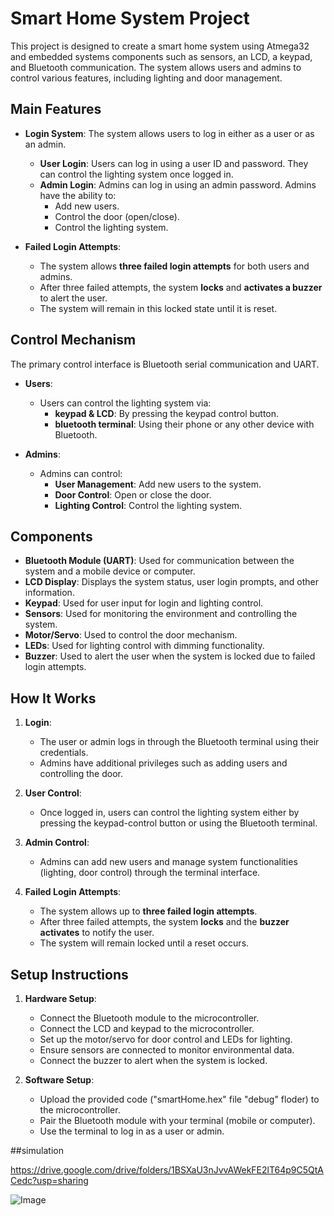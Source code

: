 # Smart Home System Project

This project is designed to create a smart home system using Atmega32 and embedded systems components such as sensors, an LCD, a keypad, and Bluetooth communication. The system allows users and admins to control various features, including lighting and door management.

## Main Features

- **Login System**: The system allows users to log in either as a user or as an admin.
    - **User Login**: Users can log in using a user ID and password. They can control the lighting system once logged in.
    - **Admin Login**: Admins can log in using an admin password. Admins have the ability to:
        - Add new users.
        - Control the door (open/close).
        - Control the lighting system.
  
- **Failed Login Attempts**: 
    - The system allows **three failed login attempts** for both users and admins.
    - After three failed attempts, the system **locks** and **activates a buzzer** to alert the user.
    - The system will remain in this locked state until it is reset.

## Control Mechanism

The primary control interface is Bluetooth serial communication and UART. 

- **Users**: 
    - Users can control the lighting system via:
        - **keypad & LCD**: By pressing the keypad control button.
        - **bluetooth terminal**: Using their phone or any other device with Bluetooth.

- **Admins**:
    - Admins can control:
        - **User Management**: Add new users to the system.
        - **Door Control**: Open or close the door.
        - **Lighting Control**: Control the lighting system.

## Components

- **Bluetooth Module (UART)**: Used for communication between the system and a mobile device or computer.
- **LCD Display**: Displays the system status, user login prompts, and other information.
- **Keypad**: Used for user input for login and lighting control.
- **Sensors**: Used for monitoring the environment and controlling the system.
- **Motor/Servo**: Used to control the door mechanism.
- **LEDs**: Used for lighting control with dimming functionality.
- **Buzzer**: Used to alert the user when the system is locked due to failed login attempts.

## How It Works

1. **Login**:
    - The user or admin logs in through the Bluetooth terminal using their credentials.
    - Admins have additional privileges such as adding users and controlling the door.
   
2. **User Control**:
    - Once logged in, users can control the lighting system either by pressing the keypad-control button or using the Bluetooth terminal.

3. **Admin Control**:
    - Admins can add new users and manage system functionalities (lighting, door control) through the terminal interface.

4. **Failed Login Attempts**:
    - The system allows up to **three failed login attempts**.
    - After three failed attempts, the system **locks** and the **buzzer activates** to notify the user.
    - The system will remain locked until a reset occurs.

## Setup Instructions

1. **Hardware Setup**:
    - Connect the Bluetooth module to the microcontroller.
    - Connect the LCD and keypad to the microcontroller.
    - Set up the motor/servo for door control and LEDs for lighting.
    - Ensure sensors are connected to monitor environmental data.
    - Connect the buzzer to alert when the system is locked.

2. **Software Setup**:
    - Upload the provided code ("smartHome.hex" file "debug" floder) to the microcontroller.
    - Pair the Bluetooth module with your terminal (mobile or computer).
    - Use the terminal to log in as a user or admin.

##simulation

https://drive.google.com/drive/folders/1BSXaU3nJvvAWekFE2lT64p9C5QtACedc?usp=sharing

![Image](https://github.com/user-attachments/assets/99009592-19db-490d-8406-f387fd2c37b4)


